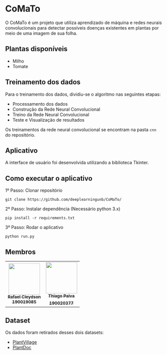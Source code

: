 # CoMaTo

O CoMaTo é um projeto que utiliza aprendizado de máquina e redes neurais convolucionais para detectar possíveis
doenças existentes em plantas por meio de uma imagem de sua folha.

## Plantas disponíveis
  - Milho
  - Tomate

## Treinamento dos dados

Para o treinamento dos dados, dividiu-se o algoritmo nas seguintes etapas:
- Processamento dos dados
- Construção da Rede Neural Convolucional	
- Treino da Rede Neural Convolucional
- Teste e Visualização de resultados

Os treinamentos da rede neural convolucional se encontram na pasta `cnn` do repositório.

## Aplicativo

A interface de usuário foi desenvolvida utilizando a biblioteca Tkinter.

## Como executar o aplicativo

1º Passo: Clonar repositório

`git clone https://github.com/deeplearningunb/CoMaTo/`

2º Passo: Instalar dependência (Necessário python 3.x)

`pip install -r requirements.txt`

3º Passo: Rodar o aplicativo

`python run.py`

## Membros

<table>
    <tr>
     <!-- Rafael -->
        <td align="center"><a href="https://github.com/RcleydsonR">
        <img src="https://avatars.githubusercontent.com/u/74625814?s=460&u=c3b77eaa289d931e139e184d494e0151956372a8&v=4" width="100px"/>
        <br /><sub><b>Rafael Cleydson</b><br><b>190019085</b></sub></a><br /></td>
    <!-- Thiago  -->
        <td align="center"><a href=https://github.com/thiagohdaqw><img src="https://avatars.githubusercontent.com/u/54081877?s=400&u=c1add0666adbf836efe972df83a854185477c2cc&v=4" width="100px"/><br /><sub><b>Thiago Paiva</b><br><b>190020377</sub></a><br/></td>
        </tr>
    </table>

## Dataset

Os dados foram retirados desses dois datasets:
* [PlantVillage](https://www.kaggle.com/abdallahalidev/plantvillage-dataset)
* [PlantDoc](https://github.com/pratikkayal/PlantDoc-Dataset)
